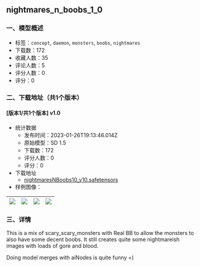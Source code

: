 ## nightmares_n_boobs_1_0
### 一、模型概述

- 标签：`concept`, `daemon`, `monsters`, `boobs`, `nightmares`
- 下载数：172
- 收藏人数：35
- 评论人数：5
- 评分人数：0
- 评分：0

### 二、下载地址（共1个版本）

#### [版本1/共1个版本] v1.0

- 统计数据
  - 发布时间：2023-01-26T19:13:46.014Z
  - 原始模型：SD 1.5
  - 下载数：172
  - 评分人数：0
  - 评分：0
- 下载地址
  - [nightmaresNBoobs10_v10.safetensors](https://civitai.com/api/download/models/6168)
- 样例图像：

| <img src="https://image.civitai.com/xG1nkqKTMzGDvpLrqFT7WA/43f188a6-4e6c-419b-4a91-4c38d8b2bc00/width=450/53899.jpeg" /> | <img src="https://image.civitai.com/xG1nkqKTMzGDvpLrqFT7WA/3fb5d52c-b944-4b10-ba38-d1ebd2383300/width=450/53909.jpeg" /> | <img src="https://image.civitai.com/xG1nkqKTMzGDvpLrqFT7WA/4148dba0-6754-46a1-dd9f-cf5d533b3100/width=450/53908.jpeg" /> | <img src="https://image.civitai.com/xG1nkqKTMzGDvpLrqFT7WA/9e39a64e-5b07-4e9d-22df-b68185494900/width=450/53907.jpeg" /> |
| ---- | ---- | ---- | ---- |


### 三、详情
<p>This is a mix of scary_scary_monsters with Real BB to allow the monsters to also have some decent boobs. It still creates quite some nightmareish images with loads of gore and blood.</p><p>Doing model merges with aiNodes is quite funny =)</p>